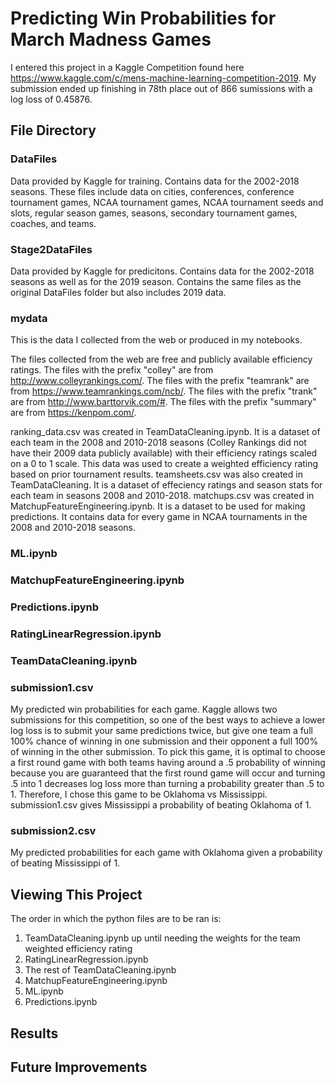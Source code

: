 # Predicting Win Probabilities for March Madness Games

I entered this project in a Kaggle Competition found here https://www.kaggle.com/c/mens-machine-learning-competition-2019. My submission ended up finishing in 78th place out of 866 sumissions with a log loss of 0.45876.

## File Directory

### DataFiles

Data provided by Kaggle for training. Contains data for the 2002-2018 seasons. These files include data on cities, conferences, conference tournament games, NCAA tournament games, NCAA tournament seeds and slots, regular season games, seasons, secondary tournament games, coaches, and teams.

### Stage2DataFiles

Data provided by Kaggle for predicitons. Contains data for the 2002-2018 seasons as well as for the 2019 season. Contains the same files as the original DataFiles folder but also includes 2019 data.

### mydata

This is the data I collected from the web or produced in my notebooks. 

The files collected from the web are free and publicly available efficiency ratings. The files with the prefix "colley" are from http://www.colleyrankings.com/. The files with the prefix "teamrank" are from https://www.teamrankings.com/ncb/. The files with the prefix "trank" are from http://www.barttorvik.com/#. The files with the prefix "summary" are from https://kenpom.com/. 

ranking_data.csv was created in TeamDataCleaning.ipynb. It is a dataset of each team in the 2008 and 2010-2018 seasons (Colley Rankings did not have their 2009 data publicly available) with their efficiency ratings scaled on a 0 to 1 scale. This data was used to create a weighted efficiency rating based on prior tournament results. teamsheets.csv was also created in TeamDataCleaning. It is a dataset of effeciency ratings and season stats for each team in seasons 2008 and 2010-2018. matchups.csv was created in MatchupFeatureEngineering.ipynb. It is a dataset to be used for making predictions. It contains data for every game in NCAA tournaments in the 2008 and 2010-2018 seasons.

### ML.ipynb



### MatchupFeatureEngineering.ipynb


### Predictions.ipynb



### RatingLinearRegression.ipynb



### TeamDataCleaning.ipynb



### submission1.csv

My predicted win probabilities for each game. Kaggle allows two submissions for this competition, so one of the best ways to achieve a lower log loss is to submit your same predictions twice, but give one team a full 100% chance of winning in one submission and their opponent a full 100% of winning in the other submission. To pick this game, it is optimal to choose a first round game with both teams having around a .5 probability of winning because you are guaranteed that the first round game will occur and turning .5 into 1 decreases log loss more than turning a probability greater than .5 to 1. Therefore, I chose this game to be Oklahoma vs Mississippi. submission1.csv gives Mississippi a probability of beating Oklahoma of 1.

### submission2.csv

My predicted probabilities for each game with Oklahoma given a probability of beating Mississippi of 1.

## Viewing This Project

The order in which the python files are to be ran is:

1) TeamDataCleaning.ipynb up until needing the weights for the team weighted efficiency rating
2) RatingLinearRegression.ipynb
3) The rest of TeamDataCleaning.ipynb
4) MatchupFeatureEngineering.ipynb
5) ML.ipynb
6) Predictions.ipynb

## Results

## Future Improvements
